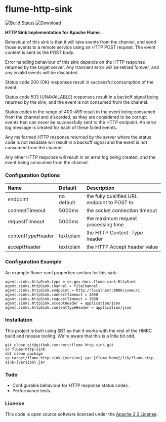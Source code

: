 # flume-http-sink

[![Build Status](https://travis-ci.org/hmrc/flume-http-sink.svg?branch=master)](https://travis-ci.org/hmrc/flume-http-sink) [ ![Download](https://api.bintray.com/packages/hmrc/releases/flume-http-sink/images/download.svg) ](https://bintray.com/hmrc/releases/flume-http-sink/_latestVersion)

**HTTP Sink Implementation for Apache Flume.**

Behaviour of this sink is that it will take events from the channel, and
send those events to a remote service using an HTTP POST request. The event
content is sent as the POST body.

Error handling behaviour of this sink depends on the HTTP response returned
by the target server. Any transient error will be retried forever, and any
invalid events will be discarded.

Status code 200 (OK) responses result in successful consumption of the event.

Status code 503 (UNAVAILABLE) responses result in a backoff signal being
returned by the sink, and the event is not consumed from the channel.

Status codes in the range of 400-499 result in the event being consumed from
the channel and discarded, as they are considered to be corrupt events that
can never be successfully sent to the HTTP endpoint. An error log message is
created for each of these failed events.

Any malformed HTTP response returned by the server where the status code is
not readable will result in a backoff signal and the event is not consumed
from the channel.

Any other HTTP response will result in an error log being created, and the
event being consumed from the channel.


### Configuration Options

 Name            | Default          | Description
:----------------|:-----------------|:-----------------
endpoint         | no default       | the fully qualified URL endpoint to POST to
connectTimeout   | 5000ms           | the socket connection timeout
requestTimeout   | 5000ms           | the maximum request processing time
contentTypeHeader| text/plain       | the HTTP Content-Type header
acceptHeader     | text/plain       | the HTTP Accept header value


### Configuration Example
An example flume-conf.properties section for this sink :
```
agent.sinks.httpSink.type = uk.gov.hmrc.flume.sink.HttpSink
agent.sinks.httpSink.channel = fileChannel
agent.sinks.httpSink.endpoint = http://localhost:8080/someuri
agent.sinks.httpSink.connectTimeout = 2000
agent.sinks.httpSink.requestTimeout = 2000
agent.sinks.httpSink.acceptHeader = application/json
agent.sinks.httpSink.contentTypeHeader = application/json
```


### Installation
This project is built using SBT so that it works with the rest of the HMRC
build and release tooling. We're aware that this is a little bit odd.

```
git clone git@github.com:hmrc/flume-http-sink.git
cd flume-http-sink
sbt clean package
cp target/flume-http-sink-{version}.jar {flume_home}/lib/flume-http-sink-{version}.jar
```

### Todo

* Configurable behaviour for HTTP response status codes.
* Performance tests.


### License

This code is open source software licensed under the [Apache 2.0 License]("http://www.apache.org/licenses/LICENSE-2.0.html").

